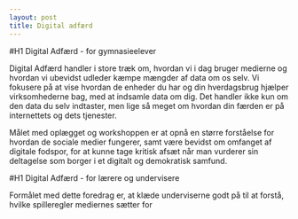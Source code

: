 ```yaml
---
layout: post
title: Digital adfærd
---
```

#H1 Digital Adfærd - for gymnasieelever


Digital Adfærd handler i store træk om, hvordan vi i dag bruger medierne og hvordan vi ubevidst udleder kæmpe mængder af data om os selv. Vi fokusere på at vise hvordan de enheder du har og din hverdagsbrug hjælper virksomhederne bag, med at indsamle data om dig. Det handler ikke kun om den data du selv indtaster, men lige så meget om hvordan din færden er på internettets og dets tjenester. 


Målet med oplægget og workshoppen er at opnå en større forståelse for hvordan de sociale medier fungerer, samt være bevidst om omfanget af digitale fodspor, for at kunne tage kritisk afsæt når man vurderer sin deltagelse som borger i et digitalt og demokratisk samfund.


#H1 Digital Adfærd - for lærere og undervisere


Formålet med dette foredrag er, at klæde underviserne godt på til at forstå, hvilke spilleregler mediernes sætter for 
